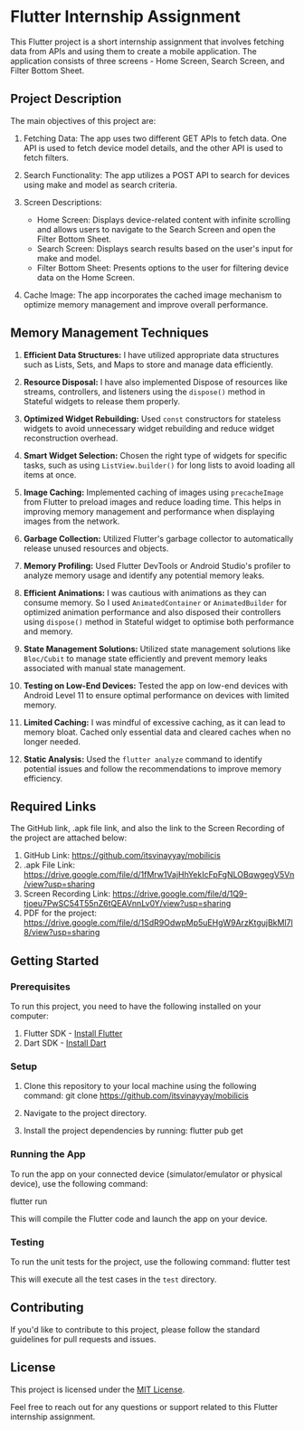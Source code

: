 # Flutter Internship Assignment

This Flutter project is a short internship assignment that involves fetching data from APIs and using them to create a mobile application. The application consists of three screens - Home Screen, Search Screen, and Filter Bottom Sheet.

## Project Description

The main objectives of this project are:

1. Fetching Data: The app uses two different GET APIs to fetch data. One API is used to fetch device model details, and the other API is used to fetch filters.

2. Search Functionality: The app utilizes a POST API to search for devices using make and model as search criteria.

3. Screen Descriptions:
    - Home Screen: Displays device-related content with infinite scrolling and allows users to navigate to the Search Screen and open the Filter Bottom Sheet.
    - Search Screen: Displays search results based on the user's input for make and model.
    - Filter Bottom Sheet: Presents options to the user for filtering device data on the Home Screen.

4. Cache Image: The app incorporates the cached image mechanism to optimize memory management and improve overall performance.

## Memory Management Techniques

1. **Efficient Data Structures:** I have utilized appropriate data structures such as Lists, Sets, and Maps to store and manage data efficiently.

2. **Resource Disposal:** I have also implemented Dispose of resources like streams, controllers, and listeners using the `dispose()` method in Stateful widgets to release them properly.

3. **Optimized Widget Rebuilding:** Used `const` constructors for stateless widgets to avoid unnecessary widget rebuilding and reduce widget reconstruction overhead.

4. **Smart Widget Selection:** Chosen the right type of widgets for specific tasks, such as using `ListView.builder()` for long lists to avoid loading all items at once.

5. **Image Caching:** Implemented caching of images using `precacheImage` from Flutter to preload images and reduce loading time. This helps in improving memory management and performance when displaying images from the network.

6. **Garbage Collection:** Utilized Flutter's garbage collector to automatically release unused resources and objects.

7. **Memory Profiling:** Used Flutter DevTools or Android Studio's profiler to analyze memory usage and identify any potential memory leaks.

8. **Efficient Animations:** I was cautious with animations as they can consume memory. So I used `AnimatedContainer` or `AnimatedBuilder` for optimized animation performance and also disposed their controllers using `dispose()` method in Stateful widget to optimise both performance and memory.

9. **State Management Solutions:** Utilized state management solutions like `Bloc/Cubit` to manage state efficiently and prevent memory leaks associated with manual state management.

10. **Testing on Low-End Devices:** Tested the app on low-end devices with Android Level 11 to ensure optimal performance on devices with limited memory.

11. **Limited Caching:** I was mindful of excessive caching, as it can lead to memory bloat. Cached only essential data and cleared caches when no longer needed.

12. **Static Analysis:** Used the `flutter analyze` command to identify potential issues and follow the recommendations to improve memory efficiency.

## Required Links
The GitHub link, .apk file link, and also the link to the Screen Recording of the project are attached below:

1. GitHub Link: https://github.com/itsvinayyay/mobilicis
2. .apk File Link: https://drive.google.com/file/d/1fMrw1VajHhYekIcFpFgNLOBqwgegV5Vn/view?usp=sharing
3. Screen Recording Link: https://drive.google.com/file/d/1Q9-tjoeu7PwSC54T55nZ6tQEAVnnLv0Y/view?usp=sharing
4. PDF for the project: https://drive.google.com/file/d/1SdR9OdwpMp5uEHgW9ArzKtgujBkMl7l8/view?usp=sharing

## Getting Started

### Prerequisites

To run this project, you need to have the following installed on your computer:

1. Flutter SDK - [Install Flutter](https://flutter.dev/docs/get-started/install)
2. Dart SDK - [Install Dart](https://dart.dev/get-dart)

### Setup

1. Clone this repository to your local machine using the following command:
   git clone https://github.com/itsvinayyay/mobilicis


2. Navigate to the project directory.


3. Install the project dependencies by running:
   flutter pub get


### Running the App

To run the app on your connected device (simulator/emulator or physical device), use the following command:

flutter run

This will compile the Flutter code and launch the app on your device.

### Testing

To run the unit tests for the project, use the following command:
flutter test

This will execute all the test cases in the `test` directory.

## Contributing

If you'd like to contribute to this project, please follow the standard guidelines for pull requests and issues.

## License

This project is licensed under the [MIT License](LICENSE).

Feel free to reach out for any questions or support related to this Flutter internship assignment.








